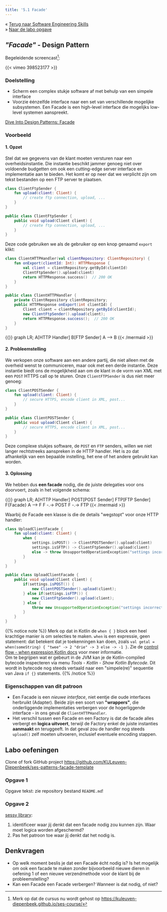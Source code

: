 ```yaml
---
title: '5.1 Facade'
---
```


&laquo;&nbsp;[Terug naar Software Engineering Skills](/)<br/>
&raquo;&nbsp;[Naar de labo opgave](#oef)

## _"Facade"_ - Design Pattern

Begeleidende screencast[^host]:

[^host]: Merk op dat de cursus nu wordt gehost op https://kuleuven-diepenbeek.github.io/ses-course/


{{< vimeo 398523177 >}}

### Doelstelling

* Scherm een complex stukje software af met behulp van een simpele interface
* Voorzie éénzelfde interface naar een set van verschillende mogelijke subsystemen. Een Facade is een high-level interface die mogelijks low-level systemen aanspreekt. 

[Dive Into Design Patterns: Facade](https://sourcemaking.com/design_patterns/facade)

### Voorbeeld

#### 1. Opzet

Stel dat we gegevens van de klant moeten versturen naar een overheidsinstantie. Die instantie beschikt jammer genoeg niet over voldoende budgetten om ook een cutting-edge server interface en implementatie aan te bieden. Het komt er op neer dat we verplicht zijn om tekst bestanden op een FTP server te plaatsen. 

<div class="devselect">

```kt
class ClientFtpSender {
    fun upload(client: Client) {
        // create ftp connection, upload, ...
    }
}
```

```java
public class ClientFtpSender {
    public void upload(Client client) {
        // create ftp connection, upload, ...
    }
}
```

</div>

Deze code gebruiken we als de gebruiker op een knop genaamd `export`
 klikt:

<div class="devselect">

```kt
class ClientHTTPHandler(val clientRepository: ClientRepository) {
    fun onExport(clientId: Int): HTTPResponse {
        val client = clientRepository.getById(clientId)
        ClientFtpSender().upload(client)
        return HTTPResponse.success()  // 200 OK
    }
}
```

```java
public class ClientHTTPHandler {
    private ClientRepository clientRepository;
    public HTTPResponse onExport(int clientId) {
        Client client = clientRepository.getById(clientId);
        new ClientFtpSender().upload(client);
        return HTTPResponse.success();  // 200 OK
    }
}
```

</div>

{{<mermaid>}}
graph LR;
    A[HTTP Handler]
    B[FTP Sender]
    A --> B
{{< /mermaid >}}

#### 2. Probleemstelling

We verkopen onze software aan een andere partij, die niet alleen met de overheid wenst te communiceren, maar ook met een derde instantie. Deze instantie biedt ons de mogelijkheid aan om de klant in de vorm van XML met een `POST` HTTPS call op te sturen. Onze `ClientFTPSender` is dus niet meer genoeg:

<div class="devselect">

```kt
class ClientPOSTSender {
    fun upload(client: Client) {
        // secure HTTPS, encode client in XML, post...
    }
}
```

```java
public class ClientPOSTSender {
    public void upload(Client client) {
        // secure HTTPS, encode client in XML, post...
    }
}
```

</div>

Deze complexe stukjes software, de `POST` en `FTP` senders, willen we niet langer rechtstreeks aanspreken in de HTTP handler. Het is zo dat afhankelijk van een bepaalde instelling, het ene of het andere gebruikt kan worden. 


#### 3. Oplossing

We hebben dus **een facade** nodig, die de juiste delegaties voor ons doorvoert, zoals in het volgende schema:

{{<mermaid>}}
graph LR;
    A[HTTP Handler]
    POST[POST Sender]
    FTP[FTP Sender]
    F{Facade}
    A --> F
    F -.-> POST
    F -.-> FTP
{{< /mermaid >}}


Waarbij de Facade een klasse is die de details "wegstopt" voor onze HTTP handler:

<div class="devselect">

```kt
class UploadClientFacade {
    fun upload(client: Client) {
        when {
            settings.isPOST() -> ClientPOSTSender().upload(client)
            settings.isSFTP() -> ClientFtpSender().upload(client)
            else -> throw UnsupportedOperationException("settings incorrect?")
        }
    }
}
```

```java
public class UploadClientFacade {
    public void upload(Client client) {
        if(settings.isPOST()) {
            new ClientPOSTSender().upload(client);
        } else if(settings.isFTP()) {
            new ClientFtpSender().upload(client);
        } else {
            throw new UnsupportedOperationException("settings incorrect?");
        }
    }
}
```
</div>

{{% notice note %}}
Merk op dat in Kotlin de `when { }` block een heel krachtige manier is om selecties te maken. `when` is een expressie, geen statement: dat betekent dat je toekenningen kan doen, zoals `val getal = when(someString) { "twee" -> 2 "drie" -> 3 else -> -1 }`. Zie de [control flow - when expression Kotlin docs](https://kotlinlang.org/docs/control-flow.html#if-expression) voor meer informatie. <br/>
Om te begrijpen wat er gebeurt in de JVM kan je de Kotlin-compiled bytecode inspecteren via menu _Tools - Kotlin - Show Kotlin Bytecode_. Dit wordt in bytecode nog steeds vertaald naar een "simpele(re)" sequentie van Java `if {}` statements. 
{{% /notice %}}

### Eigenschappen van dit patroon

* Een Facade is een _nieuwe interface_, niet eentje die oude interfaces herbruikt (Adapter). Beide zijn een soort van **"wrappers"**, die onderliggende implementaties verbergen voor de hogerliggende interface - in ons geval de `ClientHTTPHandler`.
* Het verschil tussen een Facade en een Factory is dat de facade alles verbergt en **logica uitvoert**, terwijl de Factory enkel de juiste instanties **aanmaakt** en teruggeeft. In dat geval zou de handler nog steeds `upload()` zelf moeten uitvoeren, inclusief eventuele encoding stappen.

## <a name="oef"></a>Labo oefeningen

Clone of fork <i class='fab fa-github'></i> GitHub project https://github.com/KULeuven-Diepenbeek/ses-patterns-facade-template

### Opgave 1

Opgave tekst: zie repository bestand `README.md`!

### Opgave 2

[sessy library](/extra/sessy): 

1. identificeer waar jij denkt dat een facade nodig zou kunnen zijn. Waar moet logica worden afgeschermd? 
2. Pas het patroon toe waar jij denkt dat het nodig is. 

## Denkvragen

* Op welk moment beslis je dat een Facade écht nodig is? Is het mogelijk om ook een facade te maken zonder bijvoorbeeld nieuwe dieren in oefening 1 of een nieuwe verzendmethode voor de klant bij de probleemstelling? 
* Kan een Facade een Facade verbergen? Wanneer is dat nodig, of niet?
